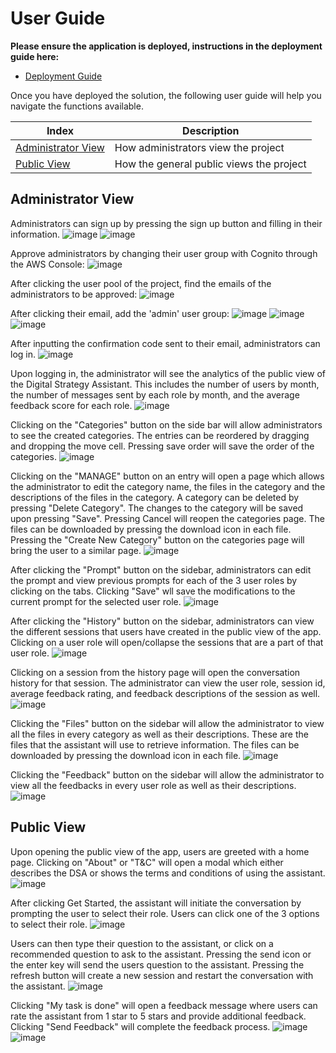 # User Guide

**Please ensure the application is deployed, instructions in the deployment guide here:**
- [Deployment Guide](./deploymentGuide.md)

Once you have deployed the solution, the following user guide will help you navigate the functions available.

| Index    | Description |
| -------- | ------- |
| [Administrator View](#admin-view)  | How administrators view the project | 
| [Public View](#public-view)  | How the general public views the project |

## Administrator View
Administrators can sign up by pressing the sign up button and filling in their information.
![image](./images/sign-up.png)
![image](./images/create-account.png)

Approve administrators by changing their user group with Cognito through the AWS Console: 
![image](./images/user-pool.png)

After clicking the user pool of the project, find the emails of the administrators to be approved:
![image](./images/users.png)

After clicking their email, add the 'admin' user group:
![image](./images/add-user-group.png)
![image](./images/select-admin.png)
![image](./images/only-admin.png)

After inputting the confirmation code sent to their email, administrators can log in.
![image](./images/confirmation.png)

Upon logging in, the administrator will see the analytics of the public view of the Digital Strategy Assistant. This includes the number of users by month, the number of messages sent by each role by month, and the average feedback score for each role.
![image](./images/admin-analytics.png)

Clicking on the "Categories" button on the side bar will allow administrators to see the created categories. The entries can be reordered by dragging and dropping the move cell. Pressing save order will save the order of the categories.
![image](./images/categories.png)

Clicking on the "MANAGE" button on an entry will open a page which allows the administrator to edit the category name, the files in the category and the descriptions of the files in the category. A category can be deleted by pressing "Delete Category". The changes to the category will be saved upon pressing "Save". Pressing Cancel will reopen the categories page. The files can be downloaded by pressing the download icon in each file. Pressing the "Create New Category" button on the categories page will bring the user to a similar page.
![image](./images/manage-category.png)


After clicking the "Prompt" button on the sidebar, administrators can edit the prompt and view previous prompts for each of the 3 user roles by clicking on the tabs. Clicking "Save" wll save the modifications to the current prompt for the selected user role.
![image](./images/prompt.png)

After clicking the "History" button on the sidebar, administrators can view the different sessions that users have created in the public view of the app. Clicking on a user role will open/collapse the sessions that are a part of that user role.
![image](./images/history.png)

Clicking on a session from the history page will open the conversation history for that session. The administrator can view the user role, session id, average feedback rating, and feedback descriptions of the session as well.
![image](./images/session-history.png)

Clicking the "Files" button on the sidebar will allow the administrator to view all the files in every category as well as their descriptions. These are the files that the assistant will use to retrieve information. The files can be downloaded by pressing the download icon in each file.
![image](./images/files.png)

Clicking the "Feedback" button on the sidebar will allow the administrator to view all the feedbacks in every user role as well as their descriptions.
![image](./images/feedback_admin.png)


## Public View
Upon opening the public view of the app, users are greeted with a home page. Clicking on "About" or "T&C" will open a modal which either describes the DSA or shows the terms and conditions of using the assistant.
![image](./images/home.png)

After clicking Get Started, the assistant will initiate the conversation by prompting the user to select their role. Users can click one of the 3 options to select their role.
![image](./images/initial-message.png)

Users can then type their question to the assistant, or click on a recommended question to ask to the assistant. Pressing the send icon or the enter key will send the users question to the assistant. Pressing the refresh button will create a new session and restart the conversation with the assistant.
![image](./images/selecting-messages.png)

Clicking "My task is done" will open a feedback message where users can rate the assistant from 1 star to 5 stars and provide additional feedback. Clicking "Send Feedback" will complete the feedback process.
![image](./images/feedback.png)
![image](./images/feedback-completion.png)
